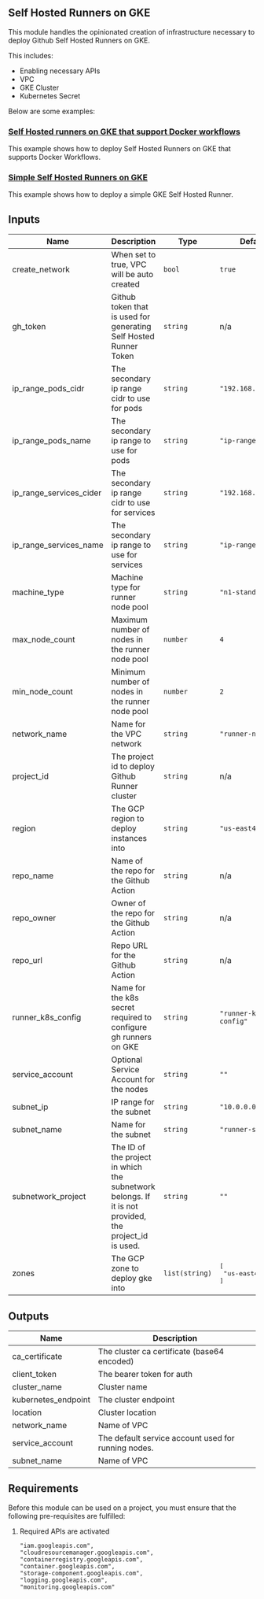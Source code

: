 ## Self Hosted Runners on GKE

This module handles the opinionated creation of infrastructure necessary to deploy Github Self Hosted Runners on GKE.

This includes:

- Enabling necessary APIs
- VPC
- GKE Cluster
- Kubernetes Secret

Below are some examples:

### [Self Hosted runners on GKE that support Docker workflows](../../examples/gh-runner-gke-dind/README.md)

This example shows how to deploy Self Hosted Runners on GKE that supports Docker Workflows.

### [Simple Self Hosted Runners on GKE](../../examples/gh-runner-gke-simple/README.md)

This example shows how to deploy a simple GKE Self Hosted Runner.

<!-- BEGINNING OF PRE-COMMIT-TERRAFORM DOCS HOOK -->
## Inputs

| Name | Description | Type | Default | Required |
|------|-------------|------|---------|:--------:|
| create\_network | When set to true, VPC will be auto created | `bool` | `true` | no |
| gh\_token | Github token that is used for generating Self Hosted Runner Token | `string` | n/a | yes |
| ip\_range\_pods\_cidr | The secondary ip range cidr to use for pods | `string` | `"192.168.0.0/18"` | no |
| ip\_range\_pods\_name | The secondary ip range to use for pods | `string` | `"ip-range-pods"` | no |
| ip\_range\_services\_cider | The secondary ip range cidr to use for services | `string` | `"192.168.64.0/18"` | no |
| ip\_range\_services\_name | The secondary ip range to use for services | `string` | `"ip-range-scv"` | no |
| machine\_type | Machine type for runner node pool | `string` | `"n1-standard-4"` | no |
| max\_node\_count | Maximum number of nodes in the runner node pool | `number` | `4` | no |
| min\_node\_count | Minimum number of nodes in the runner node pool | `number` | `2` | no |
| network\_name | Name for the VPC network | `string` | `"runner-network"` | no |
| project\_id | The project id to deploy Github Runner cluster | `string` | n/a | yes |
| region | The GCP region to deploy instances into | `string` | `"us-east4"` | no |
| repo\_name | Name of the repo for the Github Action | `string` | n/a | yes |
| repo\_owner | Owner of the repo for the Github Action | `string` | n/a | yes |
| repo\_url | Repo URL for the Github Action | `string` | n/a | yes |
| runner\_k8s\_config | Name for the k8s secret required to configure gh runners on GKE | `string` | `"runner-k8s-config"` | no |
| service\_account | Optional Service Account for the nodes | `string` | `""` | no |
| subnet\_ip | IP range for the subnet | `string` | `"10.0.0.0/17"` | no |
| subnet\_name | Name for the subnet | `string` | `"runner-subnet"` | no |
| subnetwork\_project | The ID of the project in which the subnetwork belongs. If it is not provided, the project\_id is used. | `string` | `""` | no |
| zones | The GCP zone to deploy gke into | `list(string)` | <pre>[<br>  "us-east4-a"<br>]</pre> | no |

## Outputs

| Name | Description |
|------|-------------|
| ca\_certificate | The cluster ca certificate (base64 encoded) |
| client\_token | The bearer token for auth |
| cluster\_name | Cluster name |
| kubernetes\_endpoint | The cluster endpoint |
| location | Cluster location |
| network\_name | Name of VPC |
| service\_account | The default service account used for running nodes. |
| subnet\_name | Name of VPC |

 <!-- END OF PRE-COMMIT-TERRAFORM DOCS HOOK -->

## Requirements

Before this module can be used on a project, you must ensure that the following pre-requisites are fulfilled:

1. Required APIs are activated

    ```
    "iam.googleapis.com",
    "cloudresourcemanager.googleapis.com",
    "containerregistry.googleapis.com",
    "container.googleapis.com",
    "storage-component.googleapis.com",
    "logging.googleapis.com",
    "monitoring.googleapis.com"
    ```
